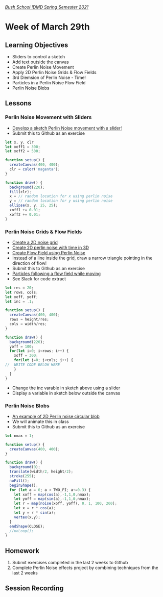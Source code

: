 [_Bush School IDMD Spring Semester 2021_](https://chandrunarayan.github.io/idmd/)

# Week of March 29th

## Learning Objectives

* Sliders to control a sketch
* Add text outside the canvas
* Create Perlin Noise Movement
* Apply 2D Perlin Noise Grids & Flow Fields
* 3rd Diemsion of Perlin Noise - Time!
* Particles in a Perlin Noise Flow Field
* Perlin Noise Blobs

## Lessons

### Perlin Noise Movement with Sliders
* [Develop a sketch Perlin Noise movement with a slider!](https://editor.p5js.org/cnarayan/present/QydpnqtQZ)
* Submit this to Github as an exercise

```javascript
let x, y, clr
let xoff1 = 300;
let xoff2 = 500;

function setup() {
  createCanvas(400, 400);
  clr = color('magenta');
}

function draw() {
  background(220);
  fill(clr);
  x = // random location for x using perlin noise
  y = // random location for y using perlin noise
  ellipse(x, y, 25, 25);
  xoff1 += 0.01;
  xoff2 += 0.01;
}
```

### Perlin Noise Grids & Flow Fields
* [Create a 2D noise grid](https://editor.p5js.org/cnarayan/present/Fc8AufHwQ)
* [Create 2D perlin noise with time in 3D](https://editor.p5js.org/cnarayan/present/5JeDU4VDt)
* [Create Flow Field using Perlin Noise](https://editor.p5js.org/cnarayan/present/tur3F4Wct)
* Instead of a line inside the grid, draw a narrow triangle pointing in the direction of flow!
* Submit this to Github as an exercise
* [Particles following a flow field while moving](https://editor.p5js.org/cnarayan/present/wOc8Ih813)
* See Slack for code extract


```javascript
let res = 20;
let rows, cols;
let xoff, yoff;
let inc = .1;

function setup() {
  createCanvas(400, 400);
  rows = height/res;
  cols = width/res;
}

function draw() {
  background(220);
  yoff = 100;
  for(let i=0; i<rows; i++) {
    xoff = 300;
    for(let j=0; j<cols; j++) {
//  WRITE CODE BELOW HERE
    }
  }
}
```
* Change the inc varable in sketch above using a slider
* Display a variable in sketch below outside the canvas

### Perlin Noise Blobs
* [An example of 2D Perlin noise circular blob](https://editor.p5js.org/cnarayan/present/8zlPoaYqd)
* We will animate this in class
* Submit this to Github as an exercise

```javascript
let nmax = 1;

function setup() {
  createCanvas(400, 400);
}

function draw() {
  background(0);
  translate(width/2, height/2);
  stroke(255);
  noFill();
  beginShape();
  for (let a = 0; a < TWO_PI; a+=0.3) {
    let xoff = map(cos(a),-1,1,0,nmax);
    let yoff = map(sin(a),-1,1,0,nmax);
    let r = map(noise(xoff, yoff), 0, 1, 100, 200);
    let x = r * cos(a);
    let y = r * sin(a);
    vertex(x,y);
  }
  endShape(CLOSE);
  //noLoop();
}
```

## Homework
1. Submit exercises completed in the last 2 weeks to Github
1. Complete Perlin Noise effects project by combining techniques from the last 2 weeks

## Session Recording



